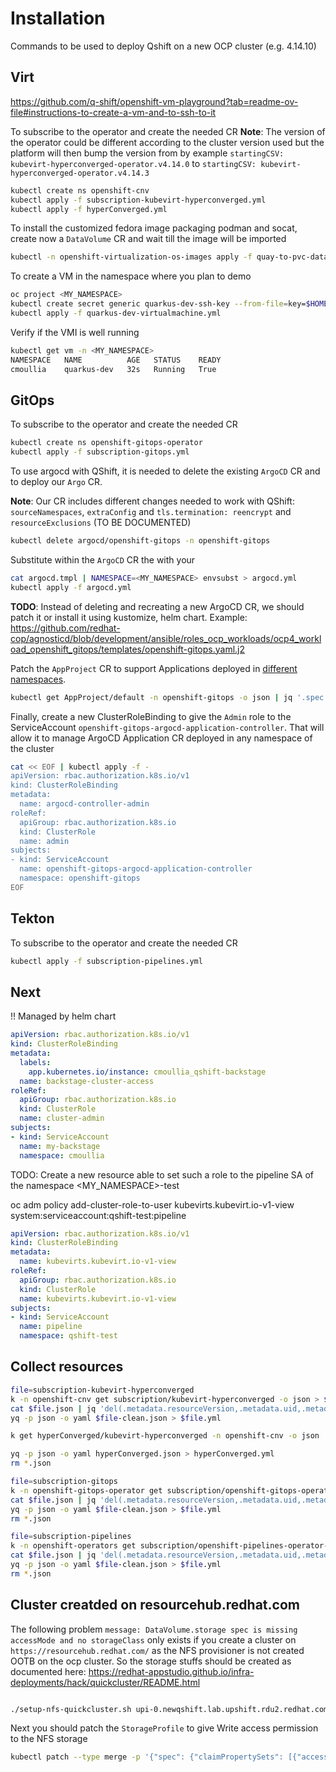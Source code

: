 # Installation

Commands to be used to deploy Qshift on a new OCP cluster (e.g. 4.14.10)

## Virt

https://github.com/q-shift/openshift-vm-playground?tab=readme-ov-file#instructions-to-create-a-vm-and-to-ssh-to-it

To subscribe to the operator and create the needed CR
**Note**: The version of the operator could be different according to the cluster version used but the platform will then bump the version from by example `startingCSV: kubevirt-hyperconverged-operator.v4.14.0` to `startingCSV: kubevirt-hyperconverged-operator.v4.14.3`

```bash
kubectl create ns openshift-cnv
kubectl apply -f subscription-kubevirt-hyperconverged.yml
kubectl apply -f hyperConverged.yml
```

To install the customized fedora image packaging podman and socat, create now a `DataVolume` CR and wait till the image will be imported
```bash
kubectl -n openshift-virtualization-os-images apply -f quay-to-pvc-datavolume.yml
```

To create a VM in the namespace where you plan to demo
```bash
oc project <MY_NAMESPACE>
kubectl create secret generic quarkus-dev-ssh-key --from-file=key=$HOME/.ssh/id_rsa.pub
kubectl apply -f quarkus-dev-virtualmachine.yml
```
Verify if the VMI is well running
```bash
kubectl get vm -n <MY_NAMESPACE>
NAMESPACE   NAME          AGE   STATUS    READY
cmoullia    quarkus-dev   32s   Running   True
```

## GitOps

To subscribe to the operator and create the needed CR

```bash
kubectl create ns openshift-gitops-operator
kubectl apply -f subscription-gitops.yml
```

To use argocd with QShift, it is needed to delete the existing `ArgoCD` CR and to deploy our `Argo` CR.

**Note**: Our CR includes different changes needed to work with QShift: `sourceNamespaces`, `extraConfig` and `tls.termination: reencrypt` and `resourceExclusions` (TO BE DOCUMENTED)

```bash
kubectl delete argocd/openshift-gitops -n openshift-gitops
```
Substitute within the `ArgoCD` CR the <NAMESPACE> with your
```bash
cat argocd.tmpl | NAMESPACE=<MY_NAMESPACE> envsubst > argocd.yml
kubectl apply -f argocd.yml
```
**TODO**: Instead of deleting and recreating a new ArgoCD CR, we should patch it or install it using kustomize, helm chart. Example: https://github.com/redhat-cop/agnosticd/blob/development/ansible/roles_ocp_workloads/ocp4_workload_openshift_gitops/templates/openshift-gitops.yaml.j2

Patch the `AppProject` CR to support Applications deployed in [different namespaces](https://github.com/q-shift/backstage-playground/issues/39#issuecomment-1938403564).
```bash
kubectl get AppProject/default -n openshift-gitops -o json | jq '.spec.sourceNamespaces += ["*"]' | kubectl apply -f -
```

Finally, create a new ClusterRoleBinding to give the `Admin` role to the ServiceAccount `openshift-gitops-argocd-application-controller`. That will allow it to manage ArgoCD Application CR deployed in any namespace of the cluster

```bash
cat << EOF | kubectl apply -f -
apiVersion: rbac.authorization.k8s.io/v1
kind: ClusterRoleBinding
metadata:
  name: argocd-controller-admin
roleRef:
  apiGroup: rbac.authorization.k8s.io
  kind: ClusterRole
  name: admin
subjects:
- kind: ServiceAccount
  name: openshift-gitops-argocd-application-controller
  namespace: openshift-gitops
EOF
```

## Tekton

To subscribe to the operator and create the needed CR

```bash
kubectl apply -f subscription-pipelines.yml
```

## Next

!! Managed by helm chart

```yaml
apiVersion: rbac.authorization.k8s.io/v1
kind: ClusterRoleBinding
metadata:
  labels:
    app.kubernetes.io/instance: cmoullia_qshift-backstage
  name: backstage-cluster-access
roleRef:
  apiGroup: rbac.authorization.k8s.io
  kind: ClusterRole
  name: cluster-admin
subjects:
- kind: ServiceAccount
  name: my-backstage
  namespace: cmoullia
```

TODO: Create a new resource able to set such a role to the pipeline SA of the namespace <MY_NAMESPACE>-test

oc adm policy add-cluster-role-to-user kubevirts.kubevirt.io-v1-view system:serviceaccount:qshift-test:pipeline
```yaml
apiVersion: rbac.authorization.k8s.io/v1
kind: ClusterRoleBinding
metadata:
  name: kubevirts.kubevirt.io-v1-view
roleRef:
  apiGroup: rbac.authorization.k8s.io
  kind: ClusterRole
  name: kubevirts.kubevirt.io-v1-view
subjects:
- kind: ServiceAccount
  name: pipeline
  namespace: qshift-test
```

## Collect resources

```bash
file=subscription-kubevirt-hyperconverged
k -n openshift-cnv get subscription/kubevirt-hyperconverged -o json > $file.json
cat $file.json | jq 'del(.metadata.resourceVersion,.metadata.uid,.metadata.selfLink,.metadata.creationTimestamp,.metadata.annotations,.metadata.generation,.metadata.ownerReferences,.status)' > $file-clean.json
yq -p json -o yaml $file-clean.json > $file.yml

k get hyperConverged/kubevirt-hyperconverged -n openshift-cnv -o json | jq 'del(.metadata.resourceVersion,.metadata.uid,.metadata.selfLink,.metadata.creationTimestamp,.metadata.annotations,.metadata.generation,.metadata.ownerReferences,.status)' > hyperConverged.json

yq -p json -o yaml hyperConverged.json > hyperConverged.yml
rm *.json

file=subscription-gitops
k -n openshift-gitops-operator get subscription/openshift-gitops-operator -o json > $file.json
cat $file.json | jq 'del(.metadata.resourceVersion,.metadata.uid,.metadata.selfLink,.metadata.creationTimestamp,.metadata.annotations,.metadata.generation,.metadata.ownerReferences,.status)' > $file-clean.json
yq -p json -o yaml $file-clean.json > $file.yml
rm *.json

file=subscription-pipelines
k -n openshift-operators get subscription/openshift-pipelines-operator-rh -o json > $file.json
cat $file.json | jq 'del(.metadata.resourceVersion,.metadata.uid,.metadata.selfLink,.metadata.creationTimestamp,.metadata.annotations,.metadata.generation,.metadata.ownerReferences,.status)' > $file-clean.json
yq -p json -o yaml $file-clean.json > $file.yml
rm *.json
```

## Cluster creatded on resourcehub.redhat.com

The following problem `message: DataVolume.storage spec is missing accessMode and no storageClass` only exists if you create a cluster on `https://resourcehub.redhat.com/` as the NFS provisioner is not created OOTB on the ocp cluster. So the storage stuffs should be created as
documented here: https://redhat-appstudio.github.io/infra-deployments/hack/quickcluster/README.html
```bash

./setup-nfs-quickcluster.sh upi-0.newqshift.lab.upshift.rdu2.redhat.com
```

Next you should patch the `StorageProfile` to give Write access permission to the NFS storage
```bash
kubectl patch --type merge -p '{"spec": {"claimPropertySets": [{"accessModes": ["ReadWriteOnce"]}]}}' StorageProfile managed-nfs-storage
```
